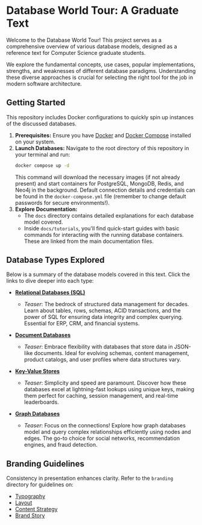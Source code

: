# Database World Tour: A Graduate Text

Welcome to the Database World Tour! This project serves as a comprehensive overview of various database models, designed as a reference text for Computer Science graduate students.

We explore the fundamental concepts, use cases, popular implementations, strengths, and weaknesses of different database paradigms. Understanding these diverse approaches is crucial for selecting the right tool for the job in modern software architecture.

## Getting Started

This repository includes Docker configurations to quickly spin up instances of the discussed databases.

1.  **Prerequisites:** Ensure you have [Docker](https://docs.docker.com/get-docker/) and [Docker Compose](https://docs.docker.com/compose/install/) installed on your system.
2.  **Launch Databases:** Navigate to the root directory of this repository in your terminal and run:
    ```bash
    docker compose up -d
    ```
    This command will download the necessary images (if not already present) and start containers for PostgreSQL, MongoDB, Redis, and Neo4j in the background. Default connection details and credentials can be found in the `docker-compose.yml` file (remember to change default passwords for secure environments!).
3.  **Explore Documentation:**
    *   The `docs` directory contains detailed explanations for each database model covered.
    *   Inside `docs/tutorials`, you'll find quick-start guides with basic commands for interacting with the running database containers. These are linked from the main documentation files.

## Database Types Explored

Below is a summary of the database models covered in this text. Click the links to dive deeper into each type:

*   **[Relational Databases (SQL)](./docs/01_relational_databases.md)**
    *   *Teaser*: The bedrock of structured data management for decades. Learn about tables, rows, schemas, ACID transactions, and the power of SQL for ensuring data integrity and complex querying. Essential for ERP, CRM, and financial systems.

*   **[Document Databases](./docs/02_document_databases.md)**
    *   *Teaser*: Embrace flexibility with databases that store data in JSON-like documents. Ideal for evolving schemas, content management, product catalogs, and user profiles where data structures vary.

*   **[Key-Value Stores](./docs/03_key_value_stores.md)**
    *   *Teaser*: Simplicity and speed are paramount. Discover how these databases excel at lightning-fast lookups using unique keys, making them perfect for caching, session management, and real-time leaderboards.

*   **[Graph Databases](./docs/04_graph_databases.md)**
    *   *Teaser*: Focus on the connections! Explore how graph databases model and query complex relationships efficiently using nodes and edges. The go-to choice for social networks, recommendation engines, and fraud detection.

## Branding Guidelines

Consistency in presentation enhances clarity. Refer to the `branding` directory for guidelines on:
*   [Typography](./branding/01_typography.md)
*   [Layout](./branding/02_layout.md)
*   [Content Strategy](./branding/03_content_strategy.md)
*   [Brand Story](./branding/04_brand_story.md)
